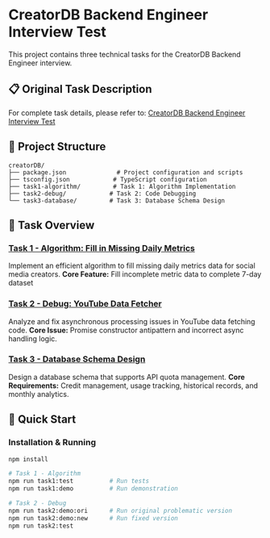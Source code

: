 # CreatorDB Backend Engineer Interview Test

This project contains three technical tasks for the CreatorDB Backend Engineer interview.

## 📋 Original Task Description

For complete task details, please refer to: [CreatorDB Backend Engineer Interview Test](https://hackmd.io/@e201o3jKTT6IRzMwsvEDyA/BkY1fgcxeg)

## 📁 Project Structure

```
creatorDB/
├── package.json              # Project configuration and scripts
├── tsconfig.json            # TypeScript configuration
├── task1-algorithm/         # Task 1: Algorithm Implementation
├── task2-debug/            # Task 2: Code Debugging
└── task3-database/         # Task 3: Database Schema Design
```

## 🎯 Task Overview

### [Task 1 - Algorithm: Fill in Missing Daily Metrics](./task1-algorithm/README.md)
Implement an efficient algorithm to fill missing daily metrics data for social media creators.
**Core Feature:** Fill incomplete metric data to complete 7-day dataset

### [Task 2 - Debug: YouTube Data Fetcher](./task2-debug/README.md)
Analyze and fix asynchronous processing issues in YouTube data fetching code.
**Core Issue:** Promise constructor antipattern and incorrect async handling logic.

### [Task 3 - Database Schema Design](./task3-database/README.md)
Design a database schema that supports API quota management.
**Core Requirements:** Credit management, usage tracking, historical records, and monthly analytics.

## 🚀 Quick Start

### Installation & Running
```bash
npm install

# Task 1 - Algorithm
npm run task1:test          # Run tests
npm run task1:demo          # Run demonstration

# Task 2 - Debug
npm run task2:demo:ori      # Run original problematic version
npm run task2:demo:new      # Run fixed version
npm run task2:test
```

